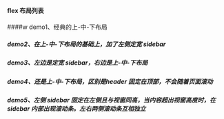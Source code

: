 #### flex 布局列表
####w demo1、经典的上-中-下布局
##### demo2、在上-中-下布局的基础上，加了左侧定宽 sidebar
##### demo3、左边是定宽 sidebar，右边是上-中-下布局
##### demo4、还是上-中-下布局，区别是header 固定在顶部，不会随着页面滚动
##### demo5、左侧 sidebar 固定在左侧且与视窗同高，当内容超出视窗高度时，在 sidebar 内部出现滚动条。左右两侧滚动条互相独立
